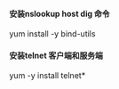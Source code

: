 #### 安装nslookup host dig 命令
yum install -y  bind-utils

#### 安装telnet 客户端和服务端
yum -y install telnet*


